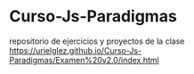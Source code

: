 # Curso-Js-Paradigmas
repositorio de ejercicios y proyectos de la clase
https://urielglez.github.io/Curso-Js-Paradigmas/Examen%20v2.0/index.html
